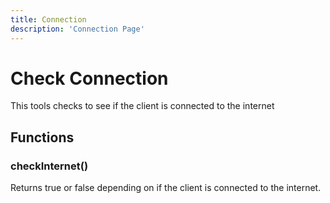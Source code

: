 ```yaml
---
title: Connection
description: 'Connection Page'
---
```


# Check Connection

This tools checks to see if the client is connected to the internet

## Functions

### checkInternet()

Returns true or false depending on if the client is connected to the internet.